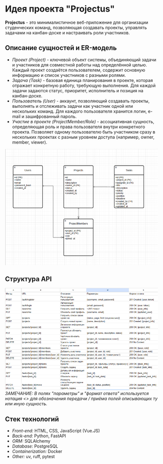 # Идея проекта "Projectus"
**Projectus** - это минималистичное веб-приложение для организации студенческих команд, позволяющая создавать проекты, управлять задачами на канбан-доске и настраивать роли участников.

## Описание сущностей и ER-модель
- *Проект (Project)* - ключевой объект системы, объединяющий задачи и участников для совместной работы над определённой целью. Каждый проект создаётся пользователем, содержит основную информацию и список участников с разными ролями.
- *Задача (Task)* - базовая единица планирования в проекте, которая отражает конкретную работу, требующую выполнения. Для каждой задачи задаются статус, приоритет, исполнитель и позиция на канбан-доске.
- *Пользователь (User)* - аккаунт, позволяющий создавать проекты, выполнять и отслеживать задачи как участник одной или нескольких команд. Для каждого пользователя хранится логин, e-mail и зашифрованный пароль.
- *Участие в проекте (ProjectMember/Role)* - ассоциативная сущность, определяющая роль и права пользователя внутри конкретного проекта. Позволяет одному пользователю быть участником сразу в нескольких проектах с разным уровнем доступа (например, owner, member, viewer).

![image](hub_images/er_diagram.png)

## Структура API
![image](hub_images/schema_api.png)
*ЗАМЕЧАНИЕ: В полях "параметры" и "формат ответа" используется нотация <> для обозначения передачи / приёма полей описывающих ту или иную сущность.*

## Стек технологий
 - *Front-end:* HTML, CSS, JavaScript (Vue.JS)
 - *Back-end:* Python, FastAPI
 - *ORM:* SQLAlchemy
 - *Database:* PostgreSQL
 - *Containerization:* Docker
 - *Other:* uv, ruff, pytest

